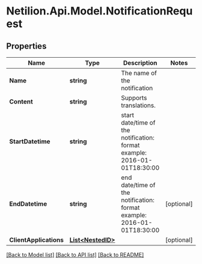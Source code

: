# Netilion.Api.Model.NotificationRequest
## Properties

Name | Type | Description | Notes
------------ | ------------- | ------------- | -------------
**Name** | **string** | The name of the notification | 
**Content** | **string** | Supports translations. | 
**StartDatetime** | **string** | start date/time of the notification: format example: 2016-01-01T18:30:00 | 
**EndDatetime** | **string** | end date/time of the notification: format example: 2016-01-01T18:30:00 | [optional] 
**ClientApplications** | [**List&lt;NestedID&gt;**](NestedID.md) |  | [optional] 

[[Back to Model list]](../README.md#documentation-for-models) [[Back to API list]](../README.md#documentation-for-api-endpoints) [[Back to README]](../README.md)

